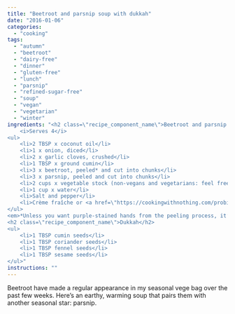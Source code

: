 ```yaml
---
title: "Beetroot and parsnip soup with dukkah"
date: "2016-01-06"
categories: 
  - "cooking"
tags: 
  - "autumn"
  - "beetroot"
  - "dairy-free"
  - "dinner"
  - "gluten-free"
  - "lunch"
  - "parsnip"
  - "refined-sugar-free"
  - "soup"
  - "vegan"
  - "vegetarian"
  - "winter"
ingredients: "<h2 class=\"recipe_component_name\">Beetroot and parsnip soup</h2>
    <i>Serves 4</i>
<ul>
 	<li>2 TBSP x coconut oil</li>
 	<li>1 x onion, diced</li>
 	<li>2 x garlic cloves, crushed</li>
 	<li>1 TBSP x ground cumin</li>
 	<li>3 x beetroot, peeled* and cut into chunks</li>
 	<li>3 x parsnip, peeled and cut into chunks</li>
 	<li>2 cups x vegetable stock (non-vegans and vegetarians: feel free to use chicken stock if you like)</li>
 	<li>1 cup x water</li>
 	<li>Salt and pepper</li>
 	<li>Crème fraîche or <a href=\"https://cookingwithnothing.com/probiotic-yoghurt/\">yoghurt</a> to serve (optional, for those that eat dairy)</li>
</ul>
<em>*Unless you want purple-stained hands from the peeling process, it’s good to wear some rubber gloves</em>
<h2 class=\"recipe_component_name\">Dukkah</h2>
<ul>
 	<li>1 TBSP cumin seeds</li>
 	<li>1 TBSP coriander seeds</li>
 	<li>1 TBSP fennel seeds</li>
 	<li>1 TBSP sesame seeds</li>
</ul>"
instructions: ""
---
```

Beetroot have made a regular appearance in my seasonal vege bag over the past few weeks. Here’s an earthy, warming soup that pairs them with another seasonal star: parsnip.
